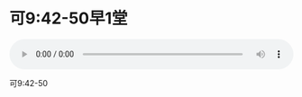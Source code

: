 # 可9:42-50早1堂

<audio style="width: 100%;" preload="false" controls controlslist="nodownload"><source src="//file.simai.life/audio/mp3/old/27306.mp3" type="audio/mpeg">Your browser does not support the audio element.</audio>


<p>可9:42-50</p>